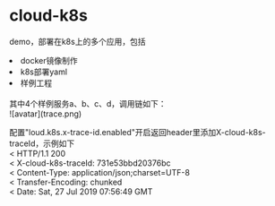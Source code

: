 # cloud-k8s

demo，部署在k8s上的多个应用，包括
<li>docker镜像制作</li>
<li>k8s部署yaml</li>
<li>样例工程</li>
<br>
其中4个样例服务a、b、c、d，调用链如下：<br>
![avatar](trace.png)
<br>

配置"loud.k8s.x-trace-id.enabled"开启返回header里添加X-cloud-k8s-traceId，示例如下<br>
< HTTP/1.1 200 <br>
< X-cloud-k8s-traceId: 731e53bbd20376bc<br>
< Content-Type: application/json;charset=UTF-8<br>
< Transfer-Encoding: chunked<br>
< Date: Sat, 27 Jul 2019 07:56:49 GMT<br>

